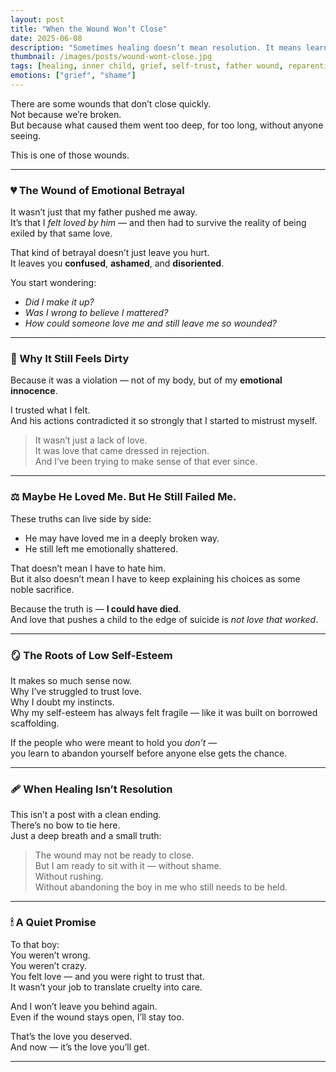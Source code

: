 ```yaml
---
layout: post
title: "When the Wound Won’t Close"
date: 2025-06-08
description: "Sometimes healing doesn’t mean resolution. It means learning to sit with what still aches — without abandoning ourselves in the process."
thumbnail: /images/posts/wound-wont-close.jpg
tags: [healing, inner child, grief, self-trust, father wound, reparenting, shame]
emotions: ["grief", "shame"]
---
```


There are some wounds that don’t close quickly.  
Not because we’re broken.  
But because what caused them went too deep, for too long, without anyone seeing.

This is one of those wounds.

---

### 💔 The Wound of Emotional Betrayal

It wasn’t just that my father pushed me away.  
It’s that I *felt loved by him* — and then had to survive the reality of being exiled by that same love.

That kind of betrayal doesn’t just leave you hurt.  
It leaves you **confused**, **ashamed**, and **disoriented**.

You start wondering:
- *Did I make it up?*
- *Was I wrong to believe I mattered?*
- *How could someone love me and still leave me so wounded?*

---

### 🧠 Why It Still Feels Dirty

Because it was a violation — not of my body, but of my **emotional innocence**.

I trusted what I felt.  
And his actions contradicted it so strongly that I started to mistrust myself.

> It wasn’t just a lack of love.  
> It was love that came dressed in rejection.  
> And I’ve been trying to make sense of that ever since.

---

### ⚖️ Maybe He Loved Me. But He Still Failed Me.

These truths can live side by side:
- He may have loved me in a deeply broken way.  
- He still left me emotionally shattered.  

That doesn’t mean I have to hate him.  
But it also doesn’t mean I have to keep explaining his choices as some noble sacrifice.

Because the truth is — **I could have died**.  
And love that pushes a child to the edge of suicide is *not love that worked*.

---

### 🪞 The Roots of Low Self-Esteem

It makes so much sense now.  
Why I’ve struggled to trust love.  
Why I doubt my instincts.  
Why my self-esteem has always felt fragile — like it was built on borrowed scaffolding.

If the people who were meant to hold you *don’t* —  
you learn to abandon yourself before anyone else gets the chance.

---

### 🩹 When Healing Isn’t Resolution

This isn’t a post with a clean ending.  
There’s no bow to tie here.  
Just a deep breath and a small truth:

> The wound may not be ready to close.  
> But I am ready to sit with it — without shame.  
> Without rushing.  
> Without abandoning the boy in me who still needs to be held.

---

### 🕯 A Quiet Promise

To that boy:  
You weren’t wrong.  
You weren’t crazy.  
You felt love — and you were right to trust that.  
It wasn’t your job to translate cruelty into care.

And I won’t leave you behind again.  
Even if the wound stays open, I’ll stay too.

That’s the love you deserved.  
And now — it’s the love you’ll get.

---
